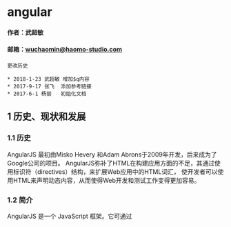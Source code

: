 # angular

#### 作者：武超敏
#### 邮箱：wuchaomin@haomo-studio.com

```
更改历史

* 2018-1-23	武超敏	增加$q内容
* 2017-9-17	张飞	添加参考链接
* 2017-6-1 杨丽	初始化文档

```

## 1 历史、现状和发展

### 1.1 历史

AngularJS 最初由Misko Hevery 和Adam Abrons于2009年开发，后来成为了Google公司的项目。
AngularJS弥补了HTML在构建应用方面的不足，其通过使用标识符（directives）结构，来扩展Web应用中的HTML词汇，
使开发者可以使用HTML来声明动态内容，从而使得Web开发和测试工作变得更加容易。

### 1.2 简介

AngularJS 是一个 JavaScript 框架。它可通过 <script> 标签添加到 HTML 页面。
AngularJS 通过 指令 扩展了 HTML，且通过 表达式 绑定数据到 HTML。

### 1.3 特点

AngularJS有着诸多特性，最为核心的是：MVVM、模块化、自动化双向数据绑定、语义化标签、依赖注入等等。

## 2 安装和使用

### 2.1 安装angular

```

bower install --save-dev angular

```
### 2.2 常用的指令

* mg-app
* ng-model
* ng-controller
* ng-if
* ng-show
* ng-hide
* ng-repeat

### 2.3 服务
> 服务是一个对象或函数，对外提供特定的功能。

* 内建服务: 
 
1. $location是对原生Javascript中location对象属性和方法的封装。  
2. $timeout&$interval对原生Javascript中的setTimeout和setInterval进行了封装。  
3. $filter在控制器中格式化数据。  
4. $log打印调试信息  
5. $http用于向服务端发起异步请求。  
6. 同时还支持多种快捷方式如$http.get()、$http.post()、$http.jsonp。 

angular提供了3种方法来创建并注册我们自己的service
- Factory,
- Service,
- Provider

#### 例子:

##### value   传递值

```
    let app = angular.module("app",[]);
        app.value("name","yide");
        app.controller("myController",function($scope,name,){
             $scope.title = name;
    })
```

##### service (new 实例化)

```
    angular.module("app").service("ydserve",function(){
        this.name = "我是一个服务层";
    });
    
```

##### factory  (执行实例化)

```
    angular.module("app").factory("util",function(){
        return {
            sum:function(number1,number2){
                return number1 + number2;
            }
        };
    });
```

#####  provider
(是唯一一种你可以传进 .config() 函数的 service。当你想要在 service 对象启用之前，先进行模块范围的配置，那就应该用 provider)

tips:得到的是$get() 执行之后的数据
```
    angular.module("app").provider("ydprovider",function(){
        var _this = this;
        this.name = "provideryd";
        this.$get = function(){
            return {name:_this.name}
        }
    });

```

参考文献：http://www.oschina.net/translate/angularjs-factory-vs-service-vs-provider



### 2.4config
 tips:注意名字后面加Provider
 
 常用的$provide $compileProvider
```
    angular.module("app").config(function(ydproviderProvider){
        ydproviderProvider.name = "config";
    });


```

### 2.5directive

 　　priority
  
 　　template
 
返回函数的时候函数里面要返回string  (第二个形参看作元素)
 
 返回对象
  
 　　templateUrl
 
    //缓存
        angular.module("app").run(["$templateCache",function($templateCache){
    
            $templateCache.put("yd.html","<div><h1>Hi 我是缓存的</h1></div>")
    
        }]);
        angular.module("app").directive("yd",function(){
    
            let template  = {
                restrict:"E",
                templateUrl:"yd.html",
                replace:true
            }
            return template;
        });

 　　replace:是否替换原标签
  
 　　transclude
  
 　　restrict   E(元素),A(属性),C(类),M(注释) (默认为A)
     
     E(元素)：<directiveName></directiveName>  
     A(属性)：<div directiveName='expression'></div>  
     C(类)： <div class='directiveName'></div>  
     M(注释)：<--directive:directiveName expression-->
  
 　　scope
 
    false:同用一个scope
    true:继承父scope如果自己有侧不用父scope的了
    {}:不继承自己是单独的
    
    隔离之后的双向绑定
    {user: "="} 这个scope的user于父scope的user同步
    {user: "@"} 父会改变它  它不会改变父
    {fn: "&"} 拿到父的user这个函数
    
    
    
    
    <div>Say：{{name}}<br>改变父scope的name：<input type="text" value="" ng-model="name"/></div> 
     </div> 
     <div>隔离scope： 
     <div yd name="{{name}}"></div> 
     </div> 
     <div>隔离scope（不使用父scope {{name}}）： 
     <div yd name="name"></div> 

 　　compile
  
 　　link

 ### 2.6filter
 
```
angular.module("app").filter("reverse",function(){
    return function(text,flag){
        if(flag){
            return text.split("").reverse().join("");
        }
        return text;
    }
});
```


### 2.7$q

```
    let promise = function(){
        let deferred =  $q.defer();
        $http({
            method:"GET",
            url:"https://jsonplaceholder.typicode.com/users/"+Math.ceil(Math.random()*10)
        }).then(function(data){
            deferred.resolve(data);
        },function(data){
            deferred.reject(data)
        });
        return deferred.promise;//返回promise对象
    }

    var p1 = promise();
    p1.then(function(na){
        // alert(JSON.stringify(na));
    },function(na){
        // alert(JSON.stringify(na));
    }).finally(function(){
        // alert("反正我是最后执行的");
    });

    $q.all([promise(),promise(),p1]).then(function(result){
        result.forEach(function(v,i){
            console.log(v.data.name);

        });
    });

```
#### 2.7.1$q.all的嵌套

函数1、2使用$q执行异步操作，对结果进行操作并执行函数5，
函数3、4使用$q执行异步操作，对结果进行操作并执行函数6，
函数5、6使用$q执行异步操作，对结果进行操作。

```

    iWantResolve = true;//判断条件
    function promise1() {
        var deferred = $q.defer();
        $timeout(function () {
            if (iWantResolve) {
                deferred.resolve("promise1 resolved");
            } else {
                deferred.reject("promise1 reject");
            }
        }, 500);
        return deferred.promise;
    }

    function promise2() {
        var deferred = $q.defer();
        $timeout(function () {
            if (iWantResolve) {
                deferred.resolve("promise2 resolved");
            } else {
                deferred.reject("promise2 reject");
            }
        }, 500);
        return deferred.promise;
    }

    function promise3() {
        var deferred = $q.defer();
        $timeout(function () {
            if (iWantResolve) {
                deferred.resolve("promise3 resolved");
            } else {
                deferred.reject("promise3 reject");
            }
        }, 500);
        return deferred.promise;
    }

    function promise4() {
        var deferred = $q.defer();
        $timeout(function () {
            if (iWantResolve) {
                deferred.resolve("promise4 resolved");
            } else {
                deferred.reject("promise4 reject");
            }
        }, 500);
        return deferred.promise;
    }

    function promise5() {
        var deferred = $q.defer();
        $timeout(function () {
            if (iWantResolve) {
                deferred.resolve("promise5 resolved");
            } else {
                deferred.reject("promise5 reject");
            }
        }, 500);
        return deferred.promise;
    }

    function promise6() {
        var deferred = $q.defer();
        $timeout(function () {
            if (iWantResolve) {
                deferred.resolve("promise6 resolved");
            } else {
                deferred.reject("promise6 reject");
            }
        }, 500);
        return deferred.promise;
    }

    var q = [];
    var deferred5 = $q.defer();
    var deferred6 = $q.defer();
    $q.all([promise1(), promise2()])//执行promise1(), promise2()后，执行promise5()
    .then(function (dataArr) {
        console.log(dataArr);//对promise1(), promise2()的结果进行操作
        promise5().then(function(data){
            deferred5.resolve("promise5 resolved-----");
        });
    }, function (err) {
        console.log("$q.all: ", err)
    });
    q.push(deferred5.promise);//将promise5()的结果push到q数组中
    $q.all([promise3(), promise4()])//执行promise3(), promise4()后，执行promise6()
    .then(function (dataArr) {
        console.log(dataArr);//对promise3(), promise4()的结果进行操作
        promise6().then(function(data){
            deferred6.resolve("promise6 resolved-----");
        });
    }, function (err) {
        console.log("$q.all: ", err)
    });
    q.push(deferred6.promise);//将promise6()的结果push到q数组中
    $q.all(q)//运行q
    .then(function (dataArr) {
        console.log(dataArr);
    }, function (err) {
        console.log("$q.all: ", err)
    });

```

#### 2.7.2$q原生(只为方便理解，不是实际的原生)

```
      function Promiesyd(callback){
	  	var vmy = this;
	  	vmy.flag = false;//标记是否进去resolve
	  	vmy.flagerr = false;//标记是否进入reject
	  	vmy.data;//存储成功时的数据
	  	vmy.dataerr;//存储失败时的数据
	  	var resolve = function(data2){	//5.执行成功函数,注入数据
	  		vmy.flag = true;
	  		vmy.data = data2;
	  	}
	  	var reject = function(data2){
	  		vmy.flagerr = true;
	  		vmy.dataerr = data2;
	  	}
	  	callback?callback(resolve,reject):'';	//3.给匿名函数注入数据resolve,reject
	  	this.then = function(success,err){		//7.监听异步是否执行完了,
	  		var intervalx =  setInterval(function(){
	  			if(vmy.flag){
	  				success(vmy.data);
	  				clearInterval(intervalx);
	  			}
	  			if(vmy.flagerr){
	  				err(vmy.dataerr);
	  				clearInterval(intervalx);
	  			}
	  		},50);
	  	}
	  }

	  var istrue = true;
	  function q1(){
	  	return new Promiesyd(function(resolve,reject){ //1.new Promies  2.传递匿名函数，
	  		$timeout(function() {				//4.调用注入进来的resolve,reject
	  			if(istrue){
	  				resolve("异步执行成功1！！！");
	  			}else{
	  				reject("异步执行失败1！！");
	  			}

	  		}, 3000);
	  	});
	  }

	  q1()
	  .then(function(data){		//6.调用then方法
	  	console.log(data);
	  },function(data){
	  	console.log(data);
	  })

```
#### 2.7.3$q.all原生(只为方便理解，不是实际的原生。q1()、q2()的实现参考$q原生)

```
      function allyd(promiesArr){
	  	var flag  = false;//判断数组是否为空 即：是否进for循环
	  	var flagAll  = false;//所有的promies是否执行完成
	  	var dataArr = [];//存放执行后的promies数据
	  	var intervalx1 =  setInterval(function(){     //2.监听数组存在并执行完成
  			for(var i = 0;i < promiesArr.length;i++){
		  		flag = true;
		  		// console.log(promiesArr[i].flag);
		  		if(promiesArr[i].flag){
		  			dataArr.push(promiesArr[i].data);
		  			promiesArr.splice(i,1);
		  			i--;
		  		}
  			}
  			if(flag&&promiesArr.length==0){   //数组存在并执行完成，清除定时器
  				flagAll = true;
  				clearInterval(intervalx1);
  			}
	  	},50);
	  	var obj = {};
	  	obj.then=function(success){
	  		var intervalx2 =  setInterval(function(){  //4.监听是否可以执行.then()
	  			// console.log("xx");
	  			if(flagAll){
	  				success?success(dataArr):'';
	  				clearInterval(intervalx2);
	  			}
	  		},50);
	  	};
	  	return obj;
	  }

      allyd([q1(),q2()])    //1.addyd()的调用
      .then(function(data){   //3.执行.then()
	  	console.log(data);
	  });

```
 
### 2.8 ui-router
 
 $stateProvider
 
### 2.9 $log

```
// 使用日志服务  
App.controller('DemoController', ['$log', function ($log) {  

    $log.info('普通信息');  

    $log.warn('警告信息');  

    $log.error('错误信息');  

    $log.log('打印信息');  

    $log.debug('调试信息');  

}]); 
```

## 参考资料

* [学习AngularJs:Directive指令用法（完整版）](http://www.jb51.net/article/83051.htm)
* [AngularJS 之 Factory vs Service vs Provider](http://www.oschina.net/translate/angularjs-factory-vs-service-vs-provider) 